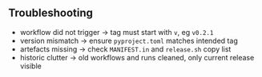## Troubleshooting

- workflow did not trigger -> tag must start with `v`, eg `v0.2.1`  
- version mismatch -> ensure `pyproject.toml` matches intended tag  
- artefacts missing -> check `MANIFEST.in` and `release.sh` copy list  
- historic clutter -> old workflows and runs cleaned, only current release visible  
